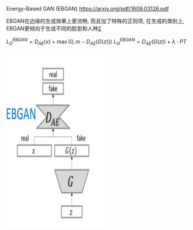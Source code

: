 

<!--
 * @version:
 * @Author:  StevenJokess https://github.com/StevenJokess
 * @Date: 2020-10-17 17:21:38
 * @LastEditors:  StevenJokess https://github.com/StevenJokess
 * @LastEditTime: 2020-12-26 20:30:16
 * @Description:
 * @TODO::
 * @Reference:
-->

Energy-Based GAN (EBGAN)
https://arxiv.org/pdf/1609.03126.pdf

EBGAN在边缘的生成效果上更流畅, 而且加了特殊的正则项, 在生成的类别上, EBGAN更倾向于生成不同的脸型和人种[2]

$L_{D}^{E B G A N}=D_{A E}(x)+\max \left(0, m-D_{A E}(G(z))\right)$
$L_{G}^{E B G A N}=D_{A E}(G(z))+\lambda \cdot P T$

![](img\EBGAN.png)

[2]: https://zhuyinlin.github.io/build/html/algorithm/GAN.html#sgan-stacked-gan
